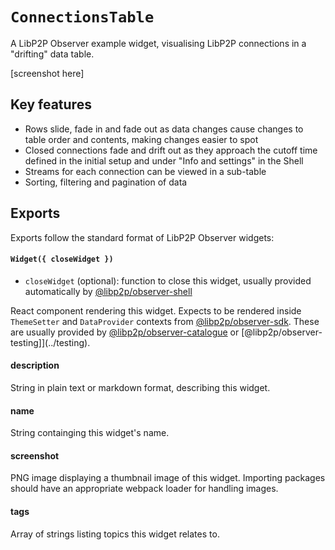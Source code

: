 # `ConnectionsTable`

A LibP2P Observer example widget, visualising LibP2P connections in a "drifting" data table.

[screenshot here]

## Key features

- Rows slide, fade in and fade out as data changes cause changes to table order and contents, making changes easier to spot
- Closed connections fade and drift out as they approach the cutoff time defined in the initial setup and under "Info and settings" in the Shell
- Streams for each connection can be viewed in a sub-table
- Sorting, filtering and pagination of data

## Exports

Exports follow the standard format of LibP2P Observer widgets:

#### `Widget({ closeWidget })` 

 - `closeWidget` (optional): function to close this widget, usually provided automatically by [@libp2p/observer-shell](../shell)

React component rendering this widget. Expects to be rendered inside `ThemeSetter` and `DataProvider` contexts from [@libp2p/observer-sdk](../sdk). These are usually provided by [@libp2p/observer-catalogue](../catalogue) or [@libp2p/observer-testing]](../testing).

#### description

String in plain text or markdown format, describing this widget. 

#### name

String containging this widget's name.

#### screenshot

PNG image displaying a thumbnail image of this widget. Importing packages should have an appropriate webpack loader for handling images.

#### tags

Array of strings listing topics this widget relates to.
